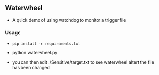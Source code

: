 


## Waterwheel

- A quick demo of using watchdog to monitor a trigger file




### Usage
- `pip install -r requirements.txt`
- python waterwheel.py


- you can then edit ./Sensitive/target.txt to see waterwheel altert the file has been changed
